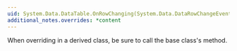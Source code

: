 ```yaml
---
uid: System.Data.DataTable.OnRowChanging(System.Data.DataRowChangeEventArgs)
additional_notes.overrides: *content
---
```


<p>When overriding <xref href="System.Data.DataTable.OnRowChanging(System.Data.DataRowChangeEventArgs)"></xref> in a derived class, be sure to call the base class's <xref href="System.Data.DataTable.OnRowChanging(System.Data.DataRowChangeEventArgs)"></xref> method.</p>


